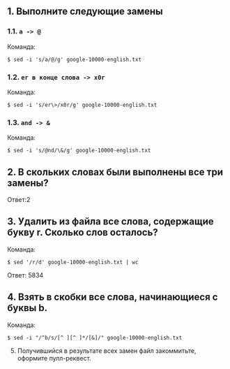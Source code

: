 
## 1. Выполните следующие замены

### 1.1. `a -> @`

Команда:
```
$ sed -i 's/a/@/g' google-10000-english.txt

```

### 1.2. `er в конце слова -> x0r`

Команда:
```
$ sed -i 's/er\>/x0r/g' google-10000-english.txt
```

### 1.3. `and -> &`

Команда:
```
$ sed -i 's/@nd/\&/g' google-10000-english.txt 
```

## 2. В скольких словах были выполнены все три замены?

Ответ:2

## 3. Удалить из файла все слова, содержащие букву r. Сколько слов осталось?

Команда:

```
$ sed '/r/d' google-10000-english.txt | wc

```

Ответ: 5834

## 4. Взять в скобки все слова, начинающиеся с буквы b.

Команда:

```
$ sed -i "/^b/s/[^ ][^ ]*/[&]/" google-10000-english.txt
```

5. Получившийся в результате всех замен файл закоммитьте, оформите пулл-реквест.
